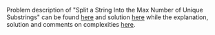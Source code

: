 Problem description of "Split a String Into the Max Number of Unique Substrings" can be found [here](https://leetcode.com/problems/split-a-string-into-the-max-number-of-unique-substrings/description/) and solution [here](https://github.com/aurimas13/Solutions-To-Problems/blob/main/LeetCode/Python%20Solutions/Split%20a%20String%20Into%20the%20Max%20Number%20of%20Unique%20Substrings/split.py) while the explanation, solution and comments on complexities [here](https://leetcode.com/problems/split-a-string-into-the-max-number-of-unique-substrings/solutions/3271137/python-solution/).
